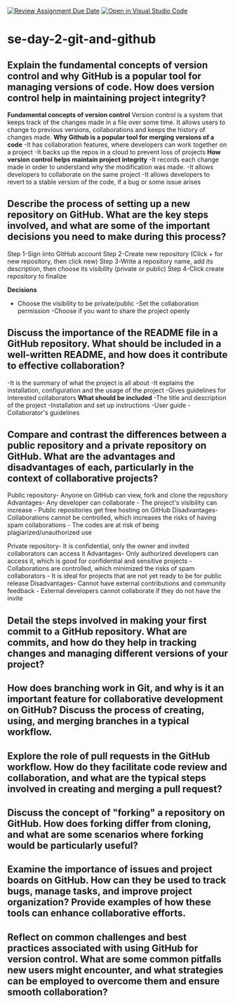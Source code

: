 [![Review Assignment Due Date](https://classroom.github.com/assets/deadline-readme-button-22041afd0340ce965d47ae6ef1cefeee28c7c493a6346c4f15d667ab976d596c.svg)](https://classroom.github.com/a/8wgCKhpZ)
[![Open in Visual Studio Code](https://classroom.github.com/assets/open-in-vscode-2e0aaae1b6195c2367325f4f02e2d04e9abb55f0b24a779b69b11b9e10269abc.svg)](https://classroom.github.com/online_ide?assignment_repo_id=18440464&assignment_repo_type=AssignmentRepo)
# se-day-2-git-and-github
## Explain the fundamental concepts of version control and why GitHub is a popular tool for managing versions of code. How does version control help in maintaining project integrity?

**Fundamental concepts of version control**
Version control is a system that keeps track of the changes made in a file over some time. It allows users to change to previous versions, collaborations and keeps the history of changes made.
**Why Github is a popular tool for merging versions of a code**
-It has collaboration features, where developers can work together on a project
-It backs up the repos in a cloud to prevent loss of projects
**How version control helps maintain project integrity**
-It records each change made in order to understand why the modification was made.
-It allows developers to collaborate on the same project
-It allows developers to revert to a stable version of the code, if a bug or some issue arises

## Describe the process of setting up a new repository on GitHub. What are the key steps involved, and what are some of the important decisions you need to make during this process?

Step 1-Sign iinto GitHub account
Step 2-Create new repository (Click + for new repository, then click new)
Step 3-Write a repository name, add its description, then choose its visibility (private or public)
Step 4-Click create repository to finalize

**Decisions**
- Choose the visibility to be private/public
-Set the collaboration permission
-Choose if you want to share the project openly

## Discuss the importance of the README file in a GitHub repository. What should be included in a well-written README, and how does it contribute to effective collaboration?
-It is the summary of what the project is all about
-It explains the installation, configuration and the usage of the project
-Gives guidelines for interested collaborators
**What should be included**
-The title and description of the project
-Installation and set up instructions
-User guide
-Collaborator's guidelines

## Compare and contrast the differences between a public repository and a private repository on GitHub. What are the advantages and disadvantages of each, particularly in the context of collaborative projects?

Public repository- Anyone on GitHub can view, fork and clone the repository
Advantages- Any developer can collaborate
          - The project's visibility can increase
          - Public repositories get free hosting on GitHub
Disadvantages- Collaborations cannot be controlled, which increases the risks of having spam collaborations
             - The codes are at risk of being plagiarized/unauthorized use

Private repository- It is confidential, only the owner and invited collaborators can access it
Advantages- Only authorized developers can access it, which is good for confidential and sensitive projects
          - Collaborations are controlled, which minimized the risks of spam collaborators
          - It is ideal for projects that are not yet ready to be for public release
Disadvantages- Cannot have external contributions and community feedback
             - External developers cannot collaborate if they do not have the invite

## Detail the steps involved in making your first commit to a GitHub repository. What are commits, and how do they help in tracking changes and managing different versions of your project?

## How does branching work in Git, and why is it an important feature for collaborative development on GitHub? Discuss the process of creating, using, and merging branches in a typical workflow.

## Explore the role of pull requests in the GitHub workflow. How do they facilitate code review and collaboration, and what are the typical steps involved in creating and merging a pull request?

## Discuss the concept of "forking" a repository on GitHub. How does forking differ from cloning, and what are some scenarios where forking would be particularly useful?

## Examine the importance of issues and project boards on GitHub. How can they be used to track bugs, manage tasks, and improve project organization? Provide examples of how these tools can enhance collaborative efforts.

## Reflect on common challenges and best practices associated with using GitHub for version control. What are some common pitfalls new users might encounter, and what strategies can be employed to overcome them and ensure smooth collaboration?
